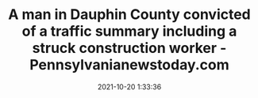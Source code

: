 ---
"title": "A man in Dauphin County convicted of a traffic summary including a struck construction worker - Pennsylvanianewstoday.com"
"date": "2021-10-20 1:33:36"
"feed_name": "GOOGLENEWSCONSTRUCTION"
"feed_website": "https://news.google.com/search?q=construction%2Bincident&hl=en-US&gl=US&ceid=US:en"
"feed_rss": "https://news.google.com/rss/search?q=construction%2Bincident&hl=en-US&gl=US&ceid=US:en"
"link": "https://pennsylvanianewstoday.com/a-man-in-dauphin-county-convicted-of-a-traffic-summary-including-a-struck-construction-worker/250068/"
"source": "{'href': 'https://pennsylvanianewstoday.com', 'title': 'Pennsylvanianewstoday.com'}"
"file": "_posts/2021-1-1-40138c6bd850e68192416196c61d07970e279c0d.md"
"accident": "1"
"drilling": "0"
"represented_by": "0"
"dead": "0"
"injured": "1"
"arrested": "0"
"place": "dauphin county"
"where": "unknown site"
"causes": "hit"
"place_uri": "http://en.wikipedia.org/wiki/Dauphin_County%2C_Pennsylvania"
---